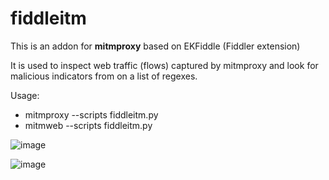 # fiddleitm

This is an addon for **mitmproxy** based on EKFiddle (Fiddler extension)

It is used to inspect web traffic (flows) captured by mitmproxy
and look for malicious indicators from on a list of regexes.

Usage:

* mitmproxy --scripts fiddleitm.py
* mitmweb --scripts fiddleitm.py

![image](https://github.com/malwareinfosec/fiddleitm/assets/25351665/2e6294e9-6282-4ab8-8e05-53a42720b4d6)

![image](https://github.com/malwareinfosec/fiddleitm/assets/25351665/ff8e17a0-5288-467f-a71c-4f5c5c49bde1)

